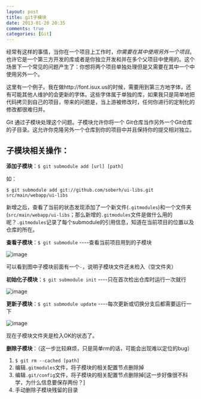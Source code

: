 ```yaml
---
layout: post
title: git子模块
date: 2013-01-28 20:35
comments: true
categories: [Git]
---
```


经常有这样的事情，当你在一个项目上工作时，*你需要在其中使用另外一个项目*。也许它是一个第三方开发的库或者是你独立开发和并在多个父项目中使用的。这个场景下一个常见的问题产生了：你想将两个项目单独处理但是又需要在其中一个中使用另外一个。
这里有一个例子。我在做http://font.isux.us的时候，需要用到第三方地字体，还有可能其他人维护的会更新的字体。这些字体属于单独的库，如果我只是简单地把代码拷贝到自己的项目，带来的问题是，当上游被修改时，任何你进行的定制化的修改都很难归并。
Git 通过子模块处理这个问题。子模块允许你将一个 Git仓库当作另外一个Git仓库的子目录。这允许你克隆另外一个仓库到你的项目中并且保持你的提交相对独立。
子模块相关操作：
---
**添加子模块**：`$ git submodule add [url] [path]`

如：

	$ git submodule add git://github.com/soberh/ui-libs.git src/main/webapp/ui-libs
	
新增之后，查看了当前的状态发现添加了一个新文件(`.gitmodules`)和一个文件夹(`src/main/webapp/ui-libs`；那么新增的`.gitmodules`文件是做什么用的呢？`.gitmodules`记录了每个submodule的引用信息，知道在当前项目的位置以及仓库的所在。

**查看子模块**：`$ git submodule`  ----查看当前项目用到的子模块

![image](http://yuguo.us/files/2013/01/submodule.png)

可以看到图中子模块前面有一个`-`，说明子模块文件还未检入（空文件夹）

**初始化子模块**：`$ git submodule init`  ----只在首次检出仓库时运行一次就行

![image](http://yuguo.us/files/2013/01/submodule-init.png)

**更新子模块**：`$ git submodule update` ----每次更新或切换分支后都需要运行一下

![image](http://yuguo.us/files/2013/01/submodule-update.png)

现在子模块文件夹是检入OK的状态了。

**删除子模块**：（这一步比较麻烦，只是简单rm的话，可能会出现难以定位的bug）

1. `$ git rm --cached [path]`
2. 编辑`.gitmodules`文件，将子模块的相关配置节点删除掉
3. 编辑`.git/config`文件，将子模块的相关配置节点删除掉[这一步好像很不科学，为什么信息要保存两份？]
4. 手动删除子模块残留的目录